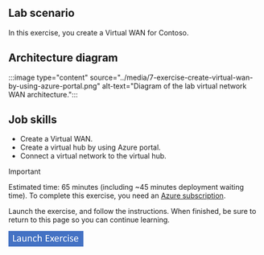 ## Lab scenario

In this exercise, you create a Virtual WAN for Contoso.

## Architecture diagram

:::image type="content" source="../media/7-exercise-create-virtual-wan-by-using-azure-portal.png" alt-text="Diagram of the lab virtual network WAN architecture.":::

## Job skills

- Create a Virtual WAN.
- Create a virtual hub by using Azure portal.
- Connect a virtual network to the virtual hub. 


> [!IMPORTANT]
> Estimated time: 65 minutes (including ~45 minutes deployment waiting time).
> To complete this exercise, you need an [Azure subscription](https://azure.microsoft.com/free/).

Launch the exercise, and follow the instructions. When finished, be sure to return to this page so you can continue learning.


[![Button to launch exercise.](../media/launch-exercise.png)](https://microsoftlearning.github.io/AZ-700-Designing-and-Implementing-Microsoft-Azure-Networking-Solutions/Instructions/Exercises/M02-Unit%207%20Create%20a%20Virtual%20WAN%20by%20using%20Azure%20Portal.html)

